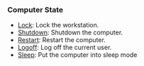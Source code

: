 ### Computer State

- [Lock](lock.ps1): Lock the workstation.
- [Shutdown](shutdown.ps1): Shutdown the computer.
- [Restart](restart.ps1): Restart the computer.
- [Logoff](logoff.ps1): Log off the current user.
- [Sleep](sleep.ps1): Put the computer into sleep mode
